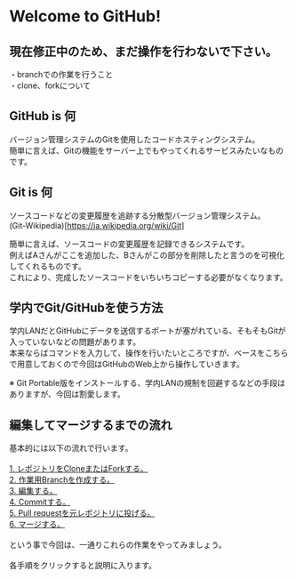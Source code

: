 # Welcome to GitHub!
## 現在修正中のため、まだ操作を行わないで下さい。
・branchでの作業を行うこと  
・clone、forkについて  
## GitHub is 何
バージョン管理システムのGitを使用したコードホスティングシステム。  
簡単に言えば、Gitの機能をサーバー上でもやってくれるサービスみたいなものです。
## Git is 何
ソースコードなどの変更履歴を追跡する分散型バージョン管理システム。  
(Git-Wikipedia)[https://ja.wikipedia.org/wiki/Git]
  
  
簡単に言えば、ソースコードの変更履歴を記録できるシステムです。  
例えばAさんがここを追加した、Bさんがこの部分を削除したと言うのを可視化してくれるものです。  
これにより、完成したソースコードをいちいちコピーする必要がなくなります。
## 学内でGit/GitHubを使う方法
学内LANだとGitHubにデータを送信するポートが塞がれている、そもそもGitが入っていないなどの問題があります。  
本来ならばコマンドを入力して、操作を行いたいところですが、ベースをこちらで用意しておくので今回はGitHubのWeb上から操作していきます。  
  
※ Git Portable版をインストールする、学内LANの規制を回避するなどの手段はありますが、今回は割愛します。  
## 編集してマージするまでの流れ
基本的には以下の流れで行います。  
<br />
[1. レポジトリをCloneまたはForkする。](https://github.com/ElectronicsDesign/Welcome/blob/master/manual/1.md)  
[2. 作業用Branchを作成する。](https://github.com/ElectronicsDesign/Welcome/blob/master/manual/2.md)    
[3. 編集する。](https://github.com/ElectronicsDesign/Welcome/blob/master/manual/3.md)  
[4. Commitする。](https://github.com/ElectronicsDesign/Welcome/blob/master/manual/4.md)  
[5. Pull requestを元レポジトリに投げる。](https://github.com/ElectronicsDesign/Welcome/blob/master/manual/5.md)  
[6. マージする。](https://github.com/ElectronicsDesign/Welcome/blob/master/manual/6.md)  
<br />
という事で今回は、一通りこれらの作業をやってみましょう。  
<br />
各手順をクリックすると説明に入ります。
